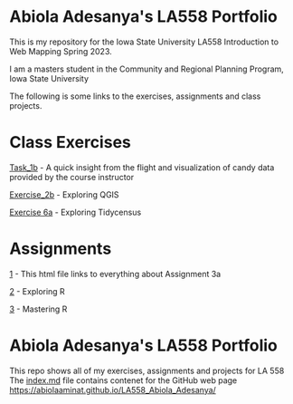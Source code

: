 # Abiola Adesanya's LA558 Portfolio
This is my repository for the Iowa State University LA558 Introduction to Web Mapping Spring 2023.

I am a masters student in the Community and Regional Planning Program, Iowa State University

The following is some links to the exercises, assignments and class projects.

# Class Exercises

[Task_1b](Task1b/Task1b.md) - A quick insight from the flight and visualization of candy data provided by the course instructor

[Exercise_2b](Ex2b/ex2b_2.md) - Exploring QGIS

[Exercise 6a](Exercise6a/Exercise6a.md) - Exploring Tidycensus

# Assignments

[1](Assignment/Assignment1.html) - This html file links to everything about Assignment 3a

[2](Assignment2/assign2.md) - Exploring R

[3](Assignment3/assign3.md) - Mastering R

# Abiola Adesanya's LA558 Portfolio

This repo shows all of my exercises, assignments and projects for LA 558
The [index.md](index.md) file contains contenet for the GitHub web page <a href="https://https://abiolaaminat.github.io/LA558_Abiola_Adesanya" target="_blank">https://abiolaaminat.github.io/LA558_Abiola_Adesanya/
